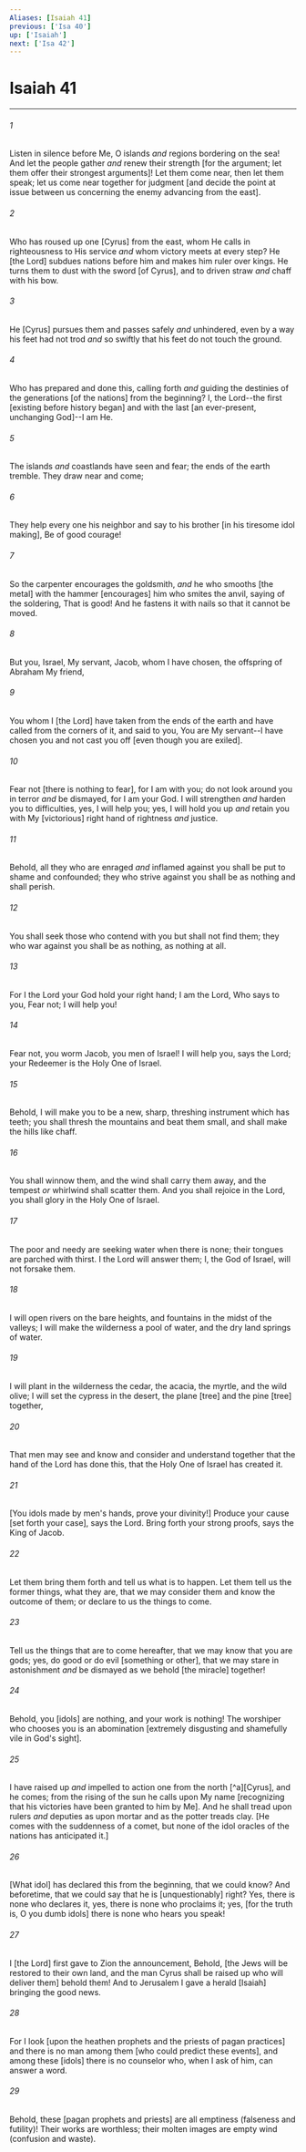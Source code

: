 ```yaml
---
Aliases: [Isaiah 41]
previous: ['Isa 40']
up: ['Isaiah']
next: ['Isa 42']
---
```

# Isaiah 41

***














###### 1 






Listen in silence before Me, O islands _and_ regions bordering on the sea! And let the people gather _and_ renew their strength [for the argument; let them offer their strongest arguments]! Let them come near, then let them speak; let us come near together for judgment [and decide the point at issue between us concerning the enemy advancing from the east]. 













###### 2 






Who has roused up one [Cyrus] from the east, whom He calls in righteousness to His service _and_ whom victory meets at every step? He [the Lord] subdues nations before him and makes him ruler over kings. He turns them to dust with the sword [of Cyrus], and to driven straw _and_ chaff with his bow. 













###### 3 






He [Cyrus] pursues them and passes safely _and_ unhindered, even by a way his feet had not trod _and_ so swiftly that his feet do not touch the ground. 













###### 4 






Who has prepared and done this, calling forth _and_ guiding the destinies of the generations [of the nations] from the beginning? I, the Lord--the first [existing before history began] and with the last [an ever-present, unchanging God]--I am He. 













###### 5 






The islands _and_ coastlands have seen and fear; the ends of the earth tremble. They draw near and come; 













###### 6 






They help every one his neighbor and say to his brother [in his tiresome idol making], Be of good courage! 













###### 7 






So the carpenter encourages the goldsmith, _and_ he who smooths [the metal] with the hammer [encourages] him who smites the anvil, saying of the soldering, That is good! And he fastens it with nails so that it cannot be moved. 













###### 8 






But you, Israel, My servant, Jacob, whom I have chosen, the offspring of Abraham My friend, 













###### 9 






You whom I [the Lord] have taken from the ends of the earth and have called from the corners of it, and said to you, You are My servant--I have chosen you and not cast you off [even though you are exiled]. 













###### 10 






Fear not [there is nothing to fear], for I am with you; do not look around you in terror _and_ be dismayed, for I am your God. I will strengthen _and_ harden you to difficulties, yes, I will help you; yes, I will hold you up _and_ retain you with My [victorious] right hand of rightness _and_ justice. 













###### 11 






Behold, all they who are enraged _and_ inflamed against you shall be put to shame and confounded; they who strive against you shall be as nothing and shall perish. 













###### 12 






You shall seek those who contend with you but shall not find them; they who war against you shall be as nothing, as nothing at all. 













###### 13 






For I the Lord your God hold your right hand; I am the Lord, Who says to you, Fear not; I will help you! 













###### 14 






Fear not, you worm Jacob, you men of Israel! I will help you, says the Lord; your Redeemer is the Holy One of Israel. 













###### 15 






Behold, I will make you to be a new, sharp, threshing instrument which has teeth; you shall thresh the mountains and beat them small, and shall make the hills like chaff. 













###### 16 






You shall winnow them, and the wind shall carry them away, and the tempest _or_ whirlwind shall scatter them. And you shall rejoice in the Lord, you shall glory in the Holy One of Israel. 













###### 17 






The poor and needy are seeking water when there is none; their tongues are parched with thirst. I the Lord will answer them; I, the God of Israel, will not forsake them. 













###### 18 






I will open rivers on the bare heights, and fountains in the midst of the valleys; I will make the wilderness a pool of water, and the dry land springs of water. 













###### 19 






I will plant in the wilderness the cedar, the acacia, the myrtle, and the wild olive; I will set the cypress in the desert, the plane [tree] and the pine [tree] together, 













###### 20 






That men may see and know and consider and understand together that the hand of the Lord has done this, that the Holy One of Israel has created it. 













###### 21 






[You idols made by men's hands, prove your divinity!] Produce your cause [set forth your case], says the Lord. Bring forth your strong proofs, says the King of Jacob. 













###### 22 






Let them bring them forth and tell us what is to happen. Let them tell us the former things, what they are, that we may consider them and know the outcome of them; or declare to us the things to come. 













###### 23 






Tell us the things that are to come hereafter, that we may know that you are gods; yes, do good or do evil [something or other], that we may stare in astonishment _and_ be dismayed as we behold [the miracle] together! 













###### 24 






Behold, you [idols] are nothing, and your work is nothing! The worshiper who chooses you is an abomination [extremely disgusting and shamefully vile in God's sight]. 













###### 25 






I have raised up _and_ impelled to action one from the north [^a][Cyrus], and he comes; from the rising of the sun he calls upon My name [recognizing that his victories have been granted to him by Me]. And he shall tread upon rulers _and_ deputies as upon mortar and as the potter treads clay. [He comes with the suddenness of a comet, but none of the idol oracles of the nations has anticipated it.] 













###### 26 






[What idol] has declared this from the beginning, that we could know? And beforetime, that we could say that he is [unquestionably] right? Yes, there is none who declares it, yes, there is none who proclaims it; yes, [for the truth is, O you dumb idols] there is none who hears you speak! 













###### 27 






I [the Lord] first gave to Zion the announcement, Behold, [the Jews will be restored to their own land, and the man Cyrus shall be raised up who will deliver them] behold them! And to Jerusalem I gave a herald [Isaiah] bringing the good news. 













###### 28 






For I look [upon the heathen prophets and the priests of pagan practices] and there is no man among them [who could predict these events], and among these [idols] there is no counselor who, when I ask of him, can answer a word. 













###### 29 






Behold, these [pagan prophets and priests] are all emptiness (falseness and futility)! Their works are worthless; their molten images are empty wind (confusion and waste).
